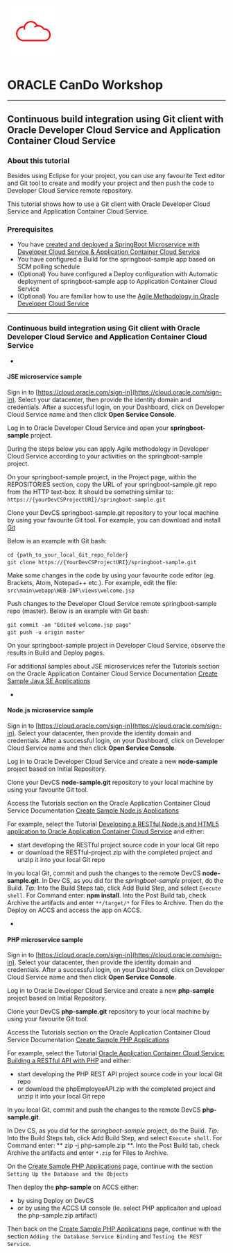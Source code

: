 ![](../common/images/customer.logo.png)
---
# ORACLE CanDo Workshop #
-----
## Continuous build integration using Git client with Oracle Developer Cloud Service and Application Container Cloud Service ##

### About this tutorial ###
Besides using Eclipse for your project, you can use any favourite Text editor and Git tool to create and modify your project and then push the code to Developer Cloud Service remote repository.

This tutorial shows how to use a Git client with Oracle Developer Cloud Service and Application Container Cloud Service.

### Prerequisites ###

- You have [created and deployed a SpringBoot Microservice with Developer Cloud Service & Application Container Cloud Service](../springboot-sample/README.md)
- You have configured a Build for the springboot-sample app based on SCM polling schedule
- (Optional) You have configured a Deploy configuration with Automatic deployment of springboot-sample app to Application Container Cloud Service 
- (Optional) You are familiar how to use the [Agile Methodology in Oracle Developer Cloud Service](../agile/README.md) 

----

### Continuous build integration using Git client with Oracle Developer Cloud Service and Application Container Cloud Service ###

-

#### JSE microservice sample ####

Sign in to [https://cloud.oracle.com/sign-in](https://cloud.oracle.com/sign-in). Select your datacenter, then provide the identity domain and credentials. After a successful login, on your Dashboard, click on Developer Cloud Service name and then click **Open Service Console**.

Log in to Oracle Developer Cloud Service and open your **springboot-sample** project.

During the steps below you can apply Agile methodology in Developer Cloud Service according to your activities on the springboot-sample project.

On your springboot-sample project, in the Project page, within the REPOSITORIES section, copy the URL of your springboot-sample.git repo from the HTTP text-box. It should be something similar to: `https://{yourDevCSProjectURI}/springboot-sample.git` 

Clone your DevCS springboot-sample.git repository to your local machine by using your favourite Git tool. 
For example, you can download and install [Git](https://git-scm.com/downloads)

Below is an example with Git bash:

`cd {path_to_your_local_Git_repo_folder}`		
`git clone https://{YourDevCSProjectURI}/springboot-sample.git `

Make some changes in the code by using your favourite code editor (eg. Brackets, Atom, Notepad++ etc.). For example, edit the file:
`src\main\webapp\WEB-INF\views\welcome.jsp`

Push changes to the Developer Cloud Service remote springboot-sample repo (master). 
Below is an example with Git bash:

`git commit -am "Edited welcome.jsp page"`		
`git push -u origin master`

On your springboot-sample project in Developer Cloud Service, observe the results in Build and Deploy pages.

For additional samples about JSE microservices refer the Tutorials section on the Oracle Application Container Cloud Service Documentation [Create Sample Java SE Applications](http://docs.oracle.com/en/cloud/paas/app-container-cloud/create-sample-java-se-applications.html)

-

#### Node.js microservice sample ####

Sign in to [https://cloud.oracle.com/sign-in](https://cloud.oracle.com/sign-in). Select your datacenter, then provide the identity domain and credentials. After a successful login, on your Dashboard, click on Developer Cloud Service name and then click **Open Service Console**.

Log in to Oracle Developer Cloud Service and create a new **node-sample** project based on Initial Repository.

Clone your DevCS **node-sample.git** repository to your local machine by using your favourite Git tool. 

Access the Tutorials section on the Oracle Application Container Cloud Service Documentation [Create Sample Node.js Applications](http://docs.oracle.com/en/cloud/paas/app-container-cloud/create-sample-node.js-applications.html)

For example, select the Tutorial [Developing a RESTful Node.js and HTML5 application to Oracle Application Container Cloud Service](http://www.oracle.com/webfolder/technetwork/tutorials/obe/cloud/apaas/node-basicRest/nodecloud-REST.html#overview) and either:
+ start developing the RESTful project source code in your local Git repo
+ or download the RESTful-project.zip  with the completed project and unzip it into your local Git repo

In you local Git, commit and push the changes to the remote DevCS **node-sample.git**. 
In Dev CS, as you did for the *springboot-sample* project, do the Build. *Tip:* Into the Build Steps tab, click Add Build Step, and select `Execute shell`. For Command enter: **npm install**. Into the Post Build tab, check Archive the artifacts and enter `**/target/*` for Files to Archive. 
Then do the Deploy on ACCS and access the app on ACCS.

-

#### PHP microservice sample ####

Sign in to [https://cloud.oracle.com/sign-in](https://cloud.oracle.com/sign-in). Select your datacenter, then provide the identity domain and credentials. After a successful login, on your Dashboard, click on Developer Cloud Service name and then click **Open Service Console**.

Log in to Oracle Developer Cloud Service and create a new **php-sample** project based on Initial Repository.

Clone your DevCS **php-sample.git** repository to your local machine by using your favourite Git tool. 

Access the Tutorials section on the Oracle Application Container Cloud Service Documentation [Create Sample PHP Applications](http://docs.oracle.com/en/cloud/paas/app-container-cloud/create-sample-php-applications.html)

For example, select the Tutorial [Oracle Application Container Cloud Service: Building a RESTful API with PHP](http://www.oracle.com/webfolder/technetwork/tutorials/obe/cloud/apaas/php/php-employees-service/php-employees-service.html) and either:
+ start developing the PHP REST API project source code in your local Git repo
+ or download the phpEmployeeAPI.zip with the completed project and unzip it into your local Git repo

In you local Git, commit and push the changes to the remote DevCS **php-sample.git**. 

In Dev CS, as you did for the *springboot-sample* project, do the Build.
*Tip:* Into the Build Steps tab, click Add Build Step, and select `Execute shell`. For Command enter: ** zip -j php-sample.zip **. Into the Post Build tab, check Archive the artifacts and enter `*.zip` for Files to Archive. 

On the [Create Sample PHP Applications](http://docs.oracle.com/en/cloud/paas/app-container-cloud/create-sample-php-applications.html) page, continue with the section `Setting Up the Database and the Objects`

Then deploy the **php-sample** on ACCS either:
+ by using Deploy on DevCS 
+ or by using the ACCS UI console (ie. select PHP applicaiton and upload the php-sample.zip artifact)

Then back on the [Create Sample PHP Applications](http://docs.oracle.com/en/cloud/paas/app-container-cloud/create-sample-php-applications.html) page, continue with the section `Adding the Database Service Binding` and `Testing the REST Service`.
